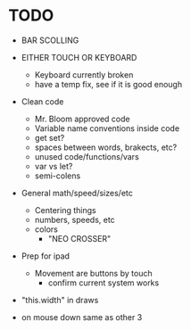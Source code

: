 # TODO
- BAR SCOLLING
- EITHER TOUCH OR KEYBOARD
    - Keyboard currently broken
    - have a temp fix, see if it is good enough

- Clean code
    - Mr. Bloom approved code
    - Variable name conventions inside code
    - get set?
    - spaces between words, brakects, etc?
    - unused code/functions/vars
    - var vs let?
    - semi-colens
- General math/speed/sizes/etc
    - Centering things
    - numbers, speeds, etc
    - colors
        - "NEO CROSSER"
- Prep for ipad
    - Movement are buttons by touch
        - confirm current system works

- "this.width" in draws
- on mouse down same as other 3